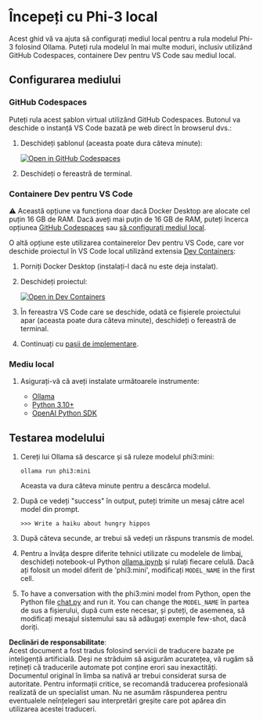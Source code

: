 # Începeți cu Phi-3 local

Acest ghid vă va ajuta să configurați mediul local pentru a rula modelul Phi-3 folosind Ollama. Puteți rula modelul în mai multe moduri, inclusiv utilizând GitHub Codespaces, containere Dev pentru VS Code sau mediul local.

## Configurarea mediului

### GitHub Codespaces

Puteți rula acest șablon virtual utilizând GitHub Codespaces. Butonul va deschide o instanță VS Code bazată pe web direct în browserul dvs.:

1. Deschideți șablonul (aceasta poate dura câteva minute):

    [![Open in GitHub Codespaces](https://github.com/codespaces/badge.svg)](https://codespaces.new/microsoft/phi-3cookbook)

2. Deschideți o fereastră de terminal.

### Containere Dev pentru VS Code

⚠️ Această opțiune va funcționa doar dacă Docker Desktop are alocate cel puțin 16 GB de RAM. Dacă aveți mai puțin de 16 GB de RAM, puteți încerca opțiunea [GitHub Codespaces](../../../../../md/01.Introduction/01) sau [să configurați mediul local](../../../../../md/01.Introduction/01).

O altă opțiune este utilizarea containerelor Dev pentru VS Code, care vor deschide proiectul în VS Code local utilizând extensia [Dev Containers](https://marketplace.visualstudio.com/items?itemName=ms-vscode-remote.remote-containers):

1. Porniți Docker Desktop (instalați-l dacă nu este deja instalat).
2. Deschideți proiectul:

    [![Open in Dev Containers](https://img.shields.io/static/v1?style=for-the-badge&label=Dev%20Containers&message=Open&color=blue&logo=visualstudiocode)](https://vscode.dev/redirect?url=vscode://ms-vscode-remote.remote-containers/cloneInVolume?url=https://github.com/microsoft/phi-3cookbook)

3. În fereastra VS Code care se deschide, odată ce fișierele proiectului apar (aceasta poate dura câteva minute), deschideți o fereastră de terminal.
4. Continuați cu [pașii de implementare](../../../../../md/01.Introduction/01).

### Mediu local

1. Asigurați-vă că aveți instalate următoarele instrumente:

    * [Ollama](https://ollama.com/)
    * [Python 3.10+](https://www.python.org/downloads/)
    * [OpenAI Python SDK](https://pypi.org/project/openai/)

## Testarea modelului

1. Cereți lui Ollama să descarce și să ruleze modelul phi3:mini:

    ```shell
    ollama run phi3:mini
    ```

    Aceasta va dura câteva minute pentru a descărca modelul.

2. După ce vedeți "success" în output, puteți trimite un mesaj către acel model din prompt.

    ```shell
    >>> Write a haiku about hungry hippos
    ```

3. După câteva secunde, ar trebui să vedeți un răspuns transmis de model.

4. Pentru a învăța despre diferite tehnici utilizate cu modelele de limbaj, deschideți notebook-ul Python [ollama.ipynb](../../../../../code/01.Introduce/ollama.ipynb) și rulați fiecare celulă. Dacă ați folosit un model diferit de 'phi3:mini', modificați `MODEL_NAME` in the first cell.

5. To have a conversation with the phi3:mini model from Python, open the Python file [chat.py](../../../../../code/01.Introduce/chat.py) and run it. You can change the `MODEL_NAME` în partea de sus a fișierului, după cum este necesar, și puteți, de asemenea, să modificați mesajul sistemului sau să adăugați exemple few-shot, dacă doriți.

**Declinări de responsabilitate**:  
Acest document a fost tradus folosind servicii de traducere bazate pe inteligență artificială. Deși ne străduim să asigurăm acuratețea, vă rugăm să rețineți că traducerile automate pot conține erori sau inexactități. Documentul original în limba sa nativă ar trebui considerat sursa de autoritate. Pentru informații critice, se recomandă traducerea profesională realizată de un specialist uman. Nu ne asumăm răspunderea pentru eventualele neînțelegeri sau interpretări greșite care pot apărea din utilizarea acestei traduceri.